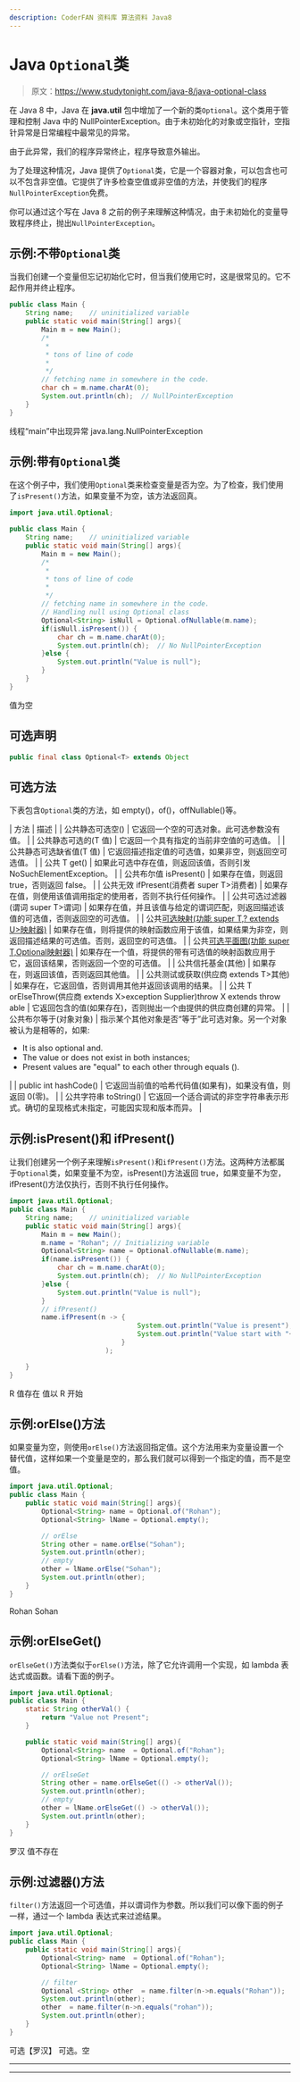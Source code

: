 ```yaml
---
description: CoderFAN 资料库 算法资料 Java8
---
```


# Java `Optional`类

> 原文：<https://www.studytonight.com/java-8/java-optional-class>

在 Java 8 中，Java 在 **java.util** 包中增加了一个新的类`Optional`。这个类用于管理和控制 Java 中的 NullPointerException。由于未初始化的对象或空指针，空指针异常是日常编程中最常见的异常。

由于此异常，我们的程序异常终止，程序导致意外输出。

为了处理这种情况，Java 提供了`Optional`类，它是一个容器对象，可以包含也可以不包含非空值。它提供了许多检查空值或非空值的方法，并使我们的程序`NullPointerException`免费。

你可以通过这个写在 Java 8 之前的例子来理解这种情况，由于未初始化的变量导致程序终止，抛出`NullPointerException`。

## 示例:不带`Optional`类

当我们创建一个变量但忘记初始化它时，但当我们使用它时，这是很常见的。它不起作用并终止程序。

```java
public class Main {
	String name;	// uninitialized variable
	public static void main(String[] args){
		Main m = new Main();
		/*
		 * 
		 * tons of line of code
		 * 
		 */
		// fetching name in somewhere in the code.
		char ch = m.name.charAt(0);
		System.out.println(ch);  // NullPointerException
	}
}
```

线程“main”中出现异常 java.lang.NullPointerException

## 示例:带有`Optional`类

在这个例子中，我们使用`Optional`类来检查变量是否为空。为了检查，我们使用了`isPresent()`方法，如果变量不为空，该方法返回真。

```java
import java.util.Optional;

public class Main {
	String name;	// uninitialized variable
	public static void main(String[] args){
		Main m = new Main();
		/*
		 * 
		 * tons of line of code
		 * 
		 */
		// fetching name in somewhere in the code.
		// Handling null using Optional class
        Optional<String> isNull = Optional.ofNullable(m.name);  
        if(isNull.isPresent()) {
        	char ch = m.name.charAt(0);
    		System.out.println(ch);  // No NullPointerException
        }else {
        	System.out.println("Value is null");
        }
	}
}
```

值为空

## 可选声明

```java
public final class Optional<T> extends Object
```

## 可选方法

下表包含`Optional`类的方法，如 empty()，of()，offNullable()等。

| 方法 | 描述 |
| 公共静态<t>可选<t>空()</t></t> | 它返回一个空的可选对象。此可选参数没有值。 |
| 公共静态<t>可选<t>的(T 值)</t></t> | 它返回一个具有指定的当前非空值的可选值。 |
| 公共静态<t>可选<t>缺省值(T 值)</t></t> | 它返回描述指定值的可选值，如果非空，则返回空可选值。 |
| 公共 T get() | 如果此可选中存在值，则返回该值，否则引发 NoSuchElementException。 |
| 公共布尔值 isPresent() | 如果存在值，则返回 true，否则返回 false。 |
| 公共无效 ifPresent(消费者 super T>消费者) | 如果存在值，则使用该值调用指定的使用者，否则不执行任何操作。 |
| 公共可选<t>过滤器(谓词 super T>谓词)</t> | 如果存在值，并且该值与给定的谓词匹配，则返回描述该值的可选值，否则返回空的可选值。 |
| 公共<u>可选<u>映射(功能 super T,? extends U>映射器)</u></u> | 如果存在值，则将提供的映射函数应用于该值，如果结果为非空，则返回描述结果的可选值。否则，返回空的可选值。 |
| 公共<u>可选<u>平面图(功能 super T,Optional<u>映射器)</u></u></u> | 如果存在一个值，将提供的带有可选值的映射函数应用于它，返回该结果，否则返回一个空的可选值。 |
| 公共信托基金(其他) | 如果存在，则返回该值，否则返回其他值。 |
| 公共测试或获取(供应商 extends T>其他) | 如果存在，它返回值，否则调用其他并返回该调用的结果。 |
| 公共 <x extends="" throwable="">T orElseThrow(供应商 extends X>exception Supplier)throw X extends throw able</x> | 它返回包含的值(如果存在)，否则抛出一个由提供的供应商创建的异常。 |
| 公共布尔等于(对象对象) | 指示某个其他对象是否“等于”此可选对象。另一个对象被认为是相等的，如果:

*   It is also optional and.
*   The value or does not exist in both instances;
*   Present values are "equal" to each other through equals ().

 |
| public int hashCode() | 它返回当前值的哈希代码值(如果有)，如果没有值，则返回 0(零)。 |
| 公共字符串 toString() | 它返回一个适合调试的非空字符串表示形式。确切的呈现格式未指定，可能因实现和版本而异。 |

## 示例:isPresent()和 ifPresent()

让我们创建另一个例子来理解`isPresent()`和`ifPresent()`方法。这两种方法都属于`Optional`类，如果变量不为空，isPresent()方法返回 true，如果变量不为空，ifPresent()方法仅执行，否则不执行任何操作。

```java
import java.util.Optional;
public class Main {
	String name;	// uninitialized variable
	public static void main(String[] args){
		Main m = new Main();
		m.name = "Rohan"; // Initializing variable
        Optional<String> name = Optional.ofNullable(m.name);  
        if(name.isPresent()) {
        	char ch = m.name.charAt(0);
    		System.out.println(ch);  // No NullPointerException
        }else {
        	System.out.println("Value is null");
        }
        // ifPresent()
        name.ifPresent(n -> {
        						System.out.println("Value is present");
        						System.out.println("Value start with "+ m.name.charAt(0));
        					}
        				);

	}
}
```

R
值存在
值以 R 开始

## 示例:orElse()方法

如果变量为空，则使用`orElse()`方法返回指定值。这个方法用来为变量设置一个替代值，这样如果一个变量是空的，那么我们就可以得到一个指定的值，而不是空值。

```java
import java.util.Optional;
public class Main {
	public static void main(String[] args){
		Optional<String> name = Optional.of("Rohan");
		Optional<String> lName = Optional.empty();

		// orElse
		String other = name.orElse("Sohan");
		System.out.println(other);
		// empty
		other = lName.orElse("Sohan");
		System.out.println(other);
	}
}
```

Rohan
Sohan

## 示例:orElseGet()

`orElseGet()`方法类似于`orElse()`方法，除了它允许调用一个实现，如 lambda 表达式或函数。请看下面的例子。

```java
import java.util.Optional;
public class Main {
	static String otherVal() {
		return "Value not Present";
	}

	public static void main(String[] args){
		Optional<String> name  = Optional.of("Rohan");
		Optional<String> lName = Optional.empty();

		// orElseGet
		String other = name.orElseGet(() -> otherVal());
		System.out.println(other);
		// empty
		other = lName.orElseGet(() -> otherVal());
		System.out.println(other);
	}
}
```

罗汉
值不存在

## 示例:过滤器()方法

`filter()`方法返回一个可选值，并以谓词作为参数。所以我们可以像下面的例子一样，通过一个 lambda 表达式来过滤结果。

```java
import java.util.Optional;
public class Main {
	public static void main(String[] args){
		Optional<String> name  = Optional.of("Rohan");
		Optional<String> lName = Optional.empty();

		// filter
		Optional <String> other  = name.filter(n->n.equals("Rohan"));
		System.out.println(other);
		other  = name.filter(n->n.equals("rohan"));
		System.out.println(other);
	}
}
```

可选【罗汉】
可选。空

* * *

* * *